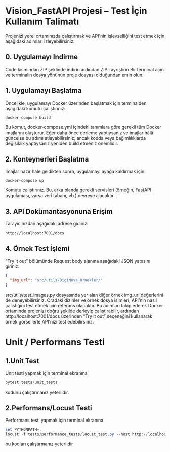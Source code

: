 # Vision_FastAPI Projesi – Test İçin Kullanım Talimatı
Projenizi yerel ortamınızda çalıştırmak ve API'nin işlevselliğini test etmek için aşağıdaki adımları izleyebilirsiniz:
## 0. Uygulamayı Indirme
Code kısmından ZIP şeklinde indirin ardından ZIP i ayrıştırın.Bir terminal açın ve terminalin dosya yönünün proje dosyası olduğundan emin olun.
## 1. Uygulamayı Başlatma
Öncelikle, uygulamayı Docker üzerinden başlatmak için terminalden aşağıdaki komutu çalıştırınız:
```docker
docker-compose build
```
Bu komut, docker-compose.yml içindeki tanımlara göre gerekli tüm Docker imajlarını oluşturur. Eğer daha önce derleme yaptıysanız ve imajlar hâlâ güncelse bu adımı atlayabilirsiniz; ancak kodda veya bağımlılıklarda değişiklik yaptıysanız yeniden build etmeniz önemlidir.
## 2. Konteynerleri Başlatma
İmajlar hazır hale geldikten sonra, uygulamayı ayağa kaldırmak için:
```docker
docker-compose up
```
Komutu çalıştırınız. Bu, arka planda gerekli servisleri (örneğin, FastAPI uygulaması, varsa veri tabanı, vb.) devreye alacaktır.
## 3. API Dokümantasyonuna Erişim
Tarayıcınızdan aşağıdaki adrese gidiniz:
```URL
http://localhost:7001/docs
```
## 4. Örnek Test İşlemi
"Try it out” bölümünde Request body alanına aşağıdaki JSON yapısını giriniz:
```JSON
{
  "img_url": "src/utils/DigiNova_Ornekler/"
}
```
src/utils/test_images.py dosyasında yer alan diğer örnek img_url değerlerini de deneyebilirsiniz. Oradaki dizinler ve örnek dosya isimleri, API’nin nasıl çalıştığını test etmek için referans olacaktır.
Bu adımları takip ederek Docker ortamında projenizi doğru şekilde derleyip çalıştırabilir, ardından http://localhost:7001/docs üzerinden “Try it out” seçeneğini kullanarak örnek görsellerle API’nizi test edebilirsiniz.
# Unit / Performans Testi
## 1.Unit Test
Unit testi yapmak için terminal ekranına
```powershell
pytest tests/unit_tests
```
kodunu çalıştırmanız yeterlidir.
## 2.Performans/Locust Testi
Performans testi yapmak için terminal ekranına
```powershell
set PYTHONPATH=.
locust -f tests/performance_tests/locust_test.py --host http://localhost:7001
```
bu kodları çalıştırmanız yeterlidir
